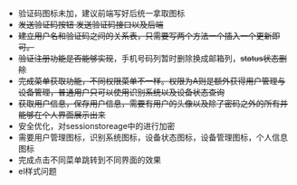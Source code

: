 + 验证码图标未加，建议前端写好后统一拿取图标
+ ~~发送验证码按钮 发送验证码接口以及后端~~
+ ~~建立用户名和验证码之间的关系表，只需要写两个方法一个插入一个更新即可。~~
+ ~~验证注册功能是否能够实现~~，手机号码列暂时删除换成邮箱列，~~status状态删除~~
+ ~~完成菜单获取功能，不同权限菜单不一样。权限为A则是额外获得用户管理与设备管理，普通用户只可以使用识别系统以及设备状态查询~~
+ ~~获取用户信息，保存用户信息，需要有用户的头像以及除了密码之外的所有并能够在个人界面展示出来~~
+ 安全优化，对sessionstoreage中的进行加密
+ 需要用户管理图标，识别系统图标，设备状态图标，设备管理图标，个人信息图标
+ 完成点击不同菜单跳转到不同界面的效果
+ el样式问题
